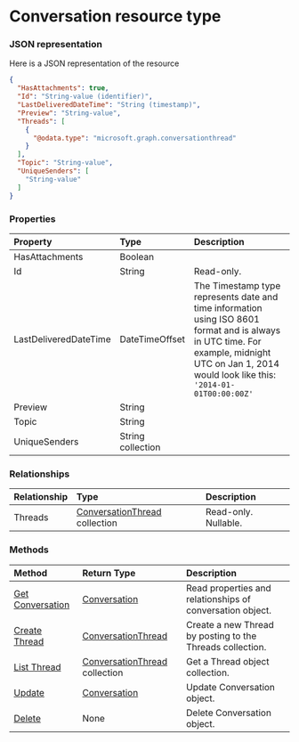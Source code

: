 # Conversation resource type



### JSON representation

Here is a JSON representation of the resource

<!-- {
  "blockType": "resource",
  "optionalProperties": [
    "Threads"
  ],
  "@odata.type": "microsoft.graph.conversation"
}-->

```json
{
  "HasAttachments": true,
  "Id": "String-value (identifier)",
  "LastDeliveredDateTime": "String (timestamp)",
  "Preview": "String-value",
  "Threads": [
    {
      "@odata.type": "microsoft.graph.conversationthread"
    }
  ],
  "Topic": "String-value",
  "UniqueSenders": [
    "String-value"
  ]
}

```
### Properties
| Property	   | Type	|Description|
|:---------------|:--------|:----------|
|HasAttachments|Boolean||
|Id|String| Read-only.|
|LastDeliveredDateTime|DateTimeOffset|The Timestamp type represents date and time information using ISO 8601 format and is always in UTC time. For example, midnight UTC on Jan 1, 2014 would look like this: `'2014-01-01T00:00:00Z'`|
|Preview|String||
|Topic|String||
|UniqueSenders|String collection||

### Relationships
| Relationship | Type	|Description|
|:---------------|:--------|:----------|
|Threads|[ConversationThread](conversationthread.md) collection| Read-only. Nullable.|

### Methods

| Method		   | Return Type	|Description|
|:---------------|:--------|:----------|
|[Get Conversation](../api/conversation_get.md) | [Conversation](conversation.md) |Read properties and relationships of conversation object.|
|[Create Thread](../api/conversation_post_threads.md) |[ConversationThread](conversationthread.md)| Create a new Thread by posting to the Threads collection.|
|[List Thread](../api/conversation_list_threads.md) |[ConversationThread](conversationthread.md) collection| Get a Thread object collection.|
|[Update](../api/conversation_update.md) | [Conversation](conversation.md)	|Update Conversation object. |
|[Delete](../api/conversation_delete.md) | None |Delete Conversation object. |

<!-- uuid: 8fcb5dbc-d5aa-4681-8e31-b001d5168d79
2015-10-25 14:57:30 UTC -->
<!-- {
  "type": "#page.annotation",
  "description": "Conversation resource",
  "keywords": "",
  "section": "documentation",
  "tocPath": ""
}-->